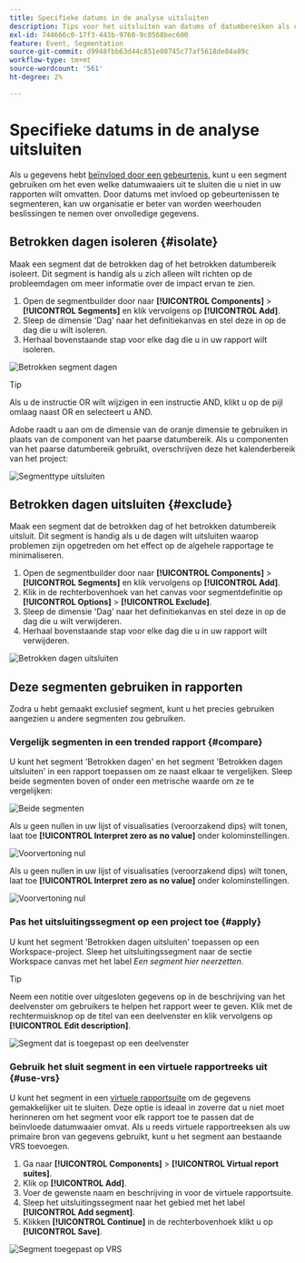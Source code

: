 ```yaml
---
title: Specifieke datums in de analyse uitsluiten
description: Tips voor het uitsluiten van datums of datumbereiken als u deze niet wilt opnemen in rapporten.
exl-id: 744666c0-17f3-443b-9760-9c8568bec600
feature: Event, Segmentation
source-git-commit: d9948fbb63d44c851e08745c77af5618de84a89c
workflow-type: tm+mt
source-wordcount: '561'
ht-degree: 2%

---
```


# Specifieke datums in de analyse uitsluiten

Als u gegevens hebt [beïnvloed door een gebeurtenis](overview.md), kunt u een segment gebruiken om het even welke datumwaaiers uit te sluiten die u niet in uw rapporten wilt omvatten. Door datums met invloed op gebeurtenissen te segmenteren, kan uw organisatie er beter van worden weerhouden beslissingen te nemen over onvolledige gegevens.

## Betrokken dagen isoleren {#isolate}

Maak een segment dat de betrokken dag of het betrokken datumbereik isoleert. Dit segment is handig als u zich alleen wilt richten op de probleemdagen om meer informatie over de impact ervan te zien.

1. Open de segmentbuilder door naar **[!UICONTROL Components]** > **[!UICONTROL Segments]** en klik vervolgens op **[!UICONTROL Add]**.
2. Sleep de dimensie &#39;Dag&#39; naar het definitiekanvas en stel deze in op de dag die u wilt isoleren.
3. Herhaal bovenstaande stap voor elke dag die u in uw rapport wilt isoleren.

![Betrokken segment dagen](assets/affected_days.jpg)

>[!TIP]
>
>Als u de instructie OR wilt wijzigen in een instructie AND, klikt u op de pijl omlaag naast OR en selecteert u AND.

Adobe raadt u aan om de dimensie van de oranje dimensie te gebruiken in plaats van de component van het paarse datumbereik. Als u componenten van het paarse datumbereik gebruikt, overschrijven deze het kalenderbereik van het project:

![Segmenttype uitsluiten](assets/exclude_segment_day_type.jpg)

## Betrokken dagen uitsluiten {#exclude}

Maak een segment dat de betrokken dag of het betrokken datumbereik uitsluit. Dit segment is handig als u de dagen wilt uitsluiten waarop problemen zijn opgetreden om het effect op de algehele rapportage te minimaliseren.

1. Open de segmentbuilder door naar **[!UICONTROL Components]** > **[!UICONTROL Segments]** en klik vervolgens op **[!UICONTROL Add]**.
2. Klik in de rechterbovenhoek van het canvas voor segmentdefinitie op **[!UICONTROL Options]** > **[!UICONTROL Exclude]**.
3. Sleep de dimensie &#39;Dag&#39; naar het definitiekanvas en stel deze in op de dag die u wilt verwijderen.
4. Herhaal bovenstaande stap voor elke dag die u in uw rapport wilt verwijderen.

![Betrokken dagen uitsluiten](assets/exclude_affected_days.jpg)

## Deze segmenten gebruiken in rapporten

Zodra u hebt gemaakt exclusief segment, kunt u het precies gebruiken aangezien u andere segmenten zou gebruiken.

### Vergelijk segmenten in een trended rapport {#compare}

U kunt het segment &#39;Betrokken dagen&#39; en het segment &#39;Betrokken dagen uitsluiten&#39; in een rapport toepassen om ze naast elkaar te vergelijken. Sleep beide segmenten boven of onder een metrische waarde om ze te vergelijken:

![Beide segmenten](assets/affected_and_exclude.png)

Als u geen nullen in uw lijst of visualisaties (veroorzakend dips) wilt tonen, laat toe **[!UICONTROL Interpret zero as no value]** onder kolominstellingen.

![Voorvertoning nul](assets/interpret_zero.png)

Als u geen nullen in uw lijst of visualisaties (veroorzakend dips) wilt tonen, laat toe **[!UICONTROL Interpret zero as no value]** onder kolominstellingen.

![Voorvertoning nul](assets/interpret_zero.png)

### Pas het uitsluitingssegment op een project toe {#apply}

U kunt het segment &#39;Betrokken dagen uitsluiten&#39; toepassen op een Workspace-project. Sleep het uitsluitingssegment naar de sectie Workspace canvas met het label *Een segment hier neerzetten*.

>[!TIP]
>
>Neem een notitie over uitgesloten gegevens op in de beschrijving van het deelvenster om gebruikers te helpen het rapport weer te geven. Klik met de rechtermuisknop op de titel van een deelvenster en klik vervolgens op **[!UICONTROL Edit description]**.

![Segment dat is toegepast op een deelvenster](assets/exclude_segment_panel.jpg)

### Gebruik het sluit segment in een virtuele rapportreeks uit {#use-vrs}

U kunt het segment in een [virtuele rapportsuite](/help/components/vrs/vrs-about.md) om de gegevens gemakkelijker uit te sluiten. Deze optie is ideaal in zoverre dat u niet moet herinneren om het segment voor elk rapport toe te passen dat de beïnvloede datumwaaier omvat. Als u reeds virtuele rapportreeksen als uw primaire bron van gegevens gebruikt, kunt u het segment aan bestaande VRS toevoegen.

1. Ga naar **[!UICONTROL Components]** > **[!UICONTROL Virtual report suites]**.
2. Klik op **[!UICONTROL Add]**.
3. Voer de gewenste naam en beschrijving in voor de virtuele rapportsuite.
4. Sleep het uitsluitingssegment naar het gebied met het label **[!UICONTROL Add segment]**.
5. Klikken **[!UICONTROL Continue]** in de rechterbovenhoek klikt u op **[!UICONTROL Save]**.

![Segment toegepast op VRS](assets/exclude_segment_vrs.png)
